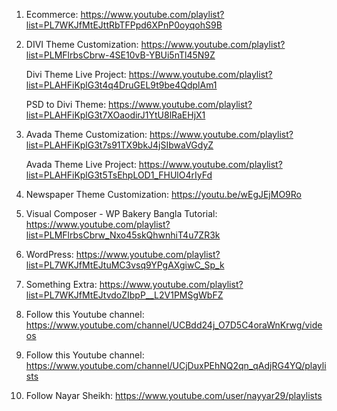 
1. Ecommerce: https://www.youtube.com/playlist?list=PL7WKJfMtEJttRbTFPpd6XPnP0oyqohS9B

2. DIVI Theme Customization: https://www.youtube.com/playlist?list=PLMFlrbsCbrw-4SE10vB-YBUi5nTl45N9Z

   Divi Theme Live Project: https://www.youtube.com/playlist?list=PLAHFiKplG3t4q4DruGEL9t9be4QdplAm1
   
   PSD to Divi Theme: https://www.youtube.com/playlist?list=PLAHFiKplG3t7XOaodirJ1YtU8lRaEHjX1

3. Avada Theme Customization: https://www.youtube.com/playlist?list=PLAHFiKplG3t7s91TX9bkJ4jSIbwaVGdyZ
   
   Avada Theme Live Project: https://www.youtube.com/playlist?list=PLAHFiKplG3t5TsEhpLOD1_FHUlO4rIyFd
   
4. Newspaper Theme Customization: https://youtu.be/wEgJEjMO9Ro

5. Visual Composer - WP Bakery Bangla Tutorial: https://www.youtube.com/playlist?list=PLMFlrbsCbrw_Nxo45skQhwnhiT4u7ZR3k

6. WordPress: https://www.youtube.com/playlist?list=PL7WKJfMtEJtuMC3vsq9YPgAXgiwC_Sp_k

7. Something Extra: https://www.youtube.com/playlist?list=PL7WKJfMtEJtvdoZIbpP__L2V1PMSgWbFZ

8. Follow this Youtube channel: https://www.youtube.com/channel/UCBdd24j_O7D5C4oraWnKrwg/videos

9. Follow this Youtube channel: https://www.youtube.com/channel/UCjDuxPEhNQ2qn_qAdjRG4YQ/playlists

10. Follow Nayar Sheikh: https://www.youtube.com/user/nayyar29/playlists
